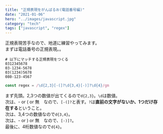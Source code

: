 ```yaml
---
title: "正規表現をがんばるお(電話番号編)"
date: "2021-01-06"
hero: "../images/javascript.jpg"
category: "tech"
tags: ["javascript", "regex"]
---
```


正規表現苦手なので、地道に練習やってみます。  
まずは電話番号の正規表現。。

```shell
# 以下にマッチする正規表現をつくる
0312345678
03-1234-5678
03(1234)5678
080-123-4567
```
```js
const regex = /\d{2,3}[-(]?\d{3,4}[-)]?\d{4}/gm
```

まず先頭。2,3つの数値が出てくるので`d{2,3}`。`\d`は数値。  
次は、- or ( or 無　なので、`[-(]?`と表す。`?`は**直前の文字がないか、1つだけ存在する**ということ。  
次は、3,4つの数値なので`d{3,4}`。  
次は、- or ) or 無　なので、`[-)]?`。  
最後に、4桁数値なので`d{4}`。
